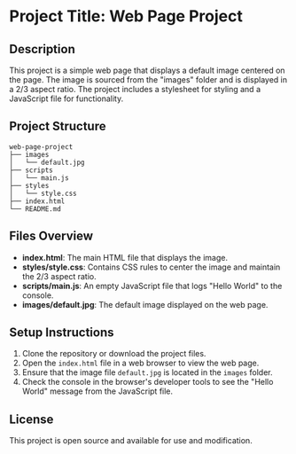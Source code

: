 # Project Title: Web Page Project

## Description
This project is a simple web page that displays a default image centered on the page. The image is sourced from the "images" folder and is displayed in a 2/3 aspect ratio. The project includes a stylesheet for styling and a JavaScript file for functionality.

## Project Structure
```
web-page-project
├── images
│   └── default.jpg
├── scripts
│   └── main.js
├── styles
│   └── style.css
├── index.html
└── README.md
```

## Files Overview

- **index.html**: The main HTML file that displays the image.
- **styles/style.css**: Contains CSS rules to center the image and maintain the 2/3 aspect ratio.
- **scripts/main.js**: An empty JavaScript file that logs "Hello World" to the console.
- **images/default.jpg**: The default image displayed on the web page.

## Setup Instructions
1. Clone the repository or download the project files.
2. Open the `index.html` file in a web browser to view the web page.
3. Ensure that the image file `default.jpg` is located in the `images` folder.
4. Check the console in the browser's developer tools to see the "Hello World" message from the JavaScript file.

## License
This project is open source and available for use and modification.